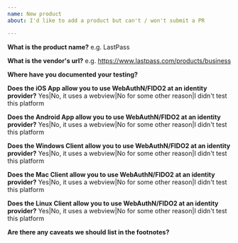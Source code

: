 ```yaml
---
name: New product
about: I'd like to add a product but can't / won't submit a PR

---
```

**What is the product name?**
e.g. LastPass

**What is the vendor's url?**
e.g. https://www.lastpass.com/products/business

**Where have you documented your testing?**


**Does the iOS App allow you to use WebAuthN/FIDO2 at an identity provider?**
Yes|No, it uses a webview|No for some other reason|I didn't test this platform

**Does the Android App allow you to use WebAuthN/FIDO2 at an identity provider?**
Yes|No, it uses a webview|No for some other reason|I didn't test this platform

**Does the Windows Client allow you to use WebAuthN/FIDO2 at an identity provider?**
Yes|No, it uses a webview|No for some other reason|I didn't test this platform

**Does the Mac Client allow you to use WebAuthN/FIDO2 at an identity provider?**
Yes|No, it uses a webview|No for some other reason|I didn't test this platform

**Does the Linux Client allow you to use WebAuthN/FIDO2 at an identity provider?**
Yes|No, it uses a webview|No for some other reason|I didn't test this platform

**Are there any caveats we should list in the footnotes?**
